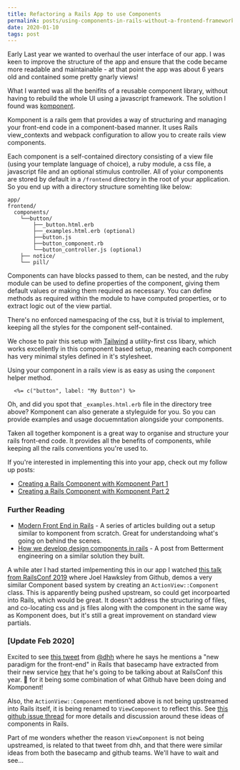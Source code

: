 ```yaml
---
title: Refactoring a Rails App to use Components
permalink: posts/using-components-in-rails-without-a-frontend-framework/
date: 2020-01-10
tags: post
---
```


Early Last year we wanted to overhaul the user interface of our app.  I was keen to improve the structure of the app and ensure that the code became more readable and maintainable - at that point the app was about 6 years old and contained some pretty gnarly views!

What I wanted was all the benifits of a reusable component library, without having to rebuild the whole UI using a javascript framework.  The solution I found was [komponent](https://github.com/komposable/komponent).

<!--more-->

Komponent is a rails gem that provides a way of structuring and managing your front-end code in a component-based manner.  It uses Rails view_contexts and webpack configuration to allow you to create rails view components. 

Each component is a self-contained directory consisting of a view file (using your template language of choice), a ruby module, a css file, a javascript file and an optional stimulus controller.  All of yoiur components are stored by default in a `/frontend` directory in the root of your application.  So you end up with a directory structure somehting like below:

```shell
app/
frontend/
  components/
    └──button/
        ├──_button.html.erb
        ├──_examples.html.erb (optional)
        ├──button.js 
        ├──button_component.rb    
        └──button_controller.js (optional)
    ├── notice/    
    └── pill/ 
```

Components can have blocks passed to them, can be nested, and the ruby module can be used to define properties of the component, giving them default values or making them required as necessary.  You can define methods as required within the module to have computed properties, or to extract logic out of the view partial.

There's no enforced namespacing of the css, but it is trivial to implement, keeping all the styles for the component self-contained.

We chose to pair this setup with [Tailwind](https://tailwindcss.com) a utility-first css libary, which works excellently in this component based setup, meaning each component has very minimal styles defined in it's stylesheet.

Using your component in a rails view is as easy as using the `component` helper method.

```erb
  <%= c("button", label: "My Button") %>
```

Oh, and did you spot that `_examples.html.erb` file in the directory tree above?  Komponent can also generate a styleguide for you.  So you can provide examples and usage docuemntation alongside your components.

Taken all together komponent is a great way to organise and structure your rails front-end code.  It provides all the benefits of components, while keeping all the rails conventions you're used to.

If you're interested in implementing this into your app, check out my follow up posts:
* [Creating a Rails Component with Komponent Part 1](/posts/creating-rails-component-with-komponent-part-1/)
* [Creating a Rails Component with Komponent Part 2](/posts/creating-rails-component-with-komponent-part-2/)



### Further Reading
* [Modern Front End in Rails](https://evilmartians.com/chronicles/evil-front-part-1) - A series of articles building out a setup similar to komponent from scratch.  Great for understandoing what's going on behind the scenes.
* [How we develop design components in rails](https://betterment.engineering/how-we-develop-design-components-in-rails-ab2d3dac44d3) - A post from Betterment engineering on a similar solution they built.

A while ater I had started imlpementing this in our app I watched [this talk from RailsConf 2019](https://www.youtube.com/watch?v=y5Z5a6QdA-M&list=PLE7tQUdRKcyaOq3HlRm9h_Q_WhWKqm5xc&index=5&t=0s) where Joel Hawksley from Github, demos a very similar Component based system by creating an `ActionView::Component` class. This is apparently being pushed upstream, so could get incorpoarted into Rails, which would be great.  It doesn't address the structuring of files, and co-locating css and js files along with the component in the same way as Komponent does, but it's still a great improvement on standard view partials.

### [Update Feb 2020]
Excited to see [this tweet](https://twitter.com/dhh/status/1225504208465670147) from [@dhh](https://twitter.com/dhh) where he says he mentions a "new paradigm for the front-end" in Rails that basecamp have extracted from their new service [hey](https://hey.com) that he's going to be talking about at RailsConf this year. 🤞 for it being some combination of what Github have been doing and Komponent!

Also, the `ActionView::Component` mentioned above is not being upstreamed into Rails itself, it is being renamed to `ViewComponent` to reflect this.  See [this github issue thread](https://github.com/github/actionview-component/issues/206) for more details and discussion around these ideas of components in Rails.

Part of me wonders whether the reason `ViewComponent` is not being upstreamed, is related to that tweet from dhh, and that there were similar ideas from both the basecamp and github teams.  We'll have to wait and see&hellip;  










